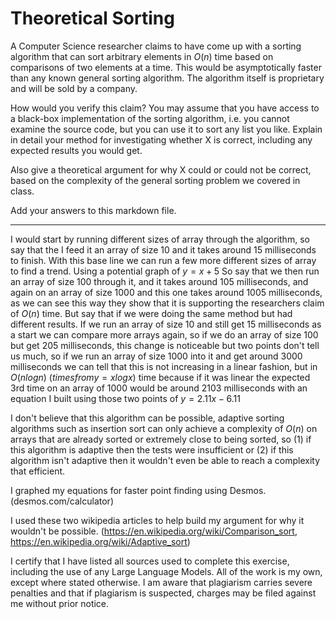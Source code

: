 # Theoretical Sorting

A Computer Science researcher claims to have come up with a sorting algorithm
that can sort arbitrary elements in $O(n)$ time based on comparisons of two
elements at a time. This would be asymptotically faster than any known general
sorting algorithm. The algorithm itself is proprietary and will be sold by a
company.

How would you verify this claim? You may assume that you have access to a
black-box implementation of the sorting algorithm, i.e. you cannot examine the
source code, but you can use it to sort any list you like. Explain in detail
your method for investigating whether X is correct, including any expected
results you would get.

Also give a theoretical argument for why X could or could not be correct, based
on the complexity of the general sorting problem we covered in class.

Add your answers to this markdown file.

------------------------------------------------------------------------------

I would start by running different sizes of array through the algorithm, so say that the I feed it an array of size 10 and it takes around 15 milliseconds to finish.  With this base line we can run a few more different sizes of array to find a trend.  Using a potential graph of $y=x+5$ So say that we then run an array of size 100 through it, and it takes around 105 milliseconds, and again on an array of size 1000 and this one takes around 1005 milliseconds, as we can see this way they show that it is supporting the researchers claim of $O(n)$ time.  But say that if we were doing the same method but had different results.  If we run an array of size 10 and still get 15 milliseconds as a start we can compare more arrays again, so if we do an array of size 100 but get 205 milliseconds, this change is noticeable but two points don't tell us much, so if we run an array of size 1000 into it and get around 3000 milliseconds we can tell that this is not increasing in a linear fashion, but in $O(nlogn)$ $(times from y=xlogx)$ time because if it was linear the expected 3rd time on an array of 1000 would be around 2103 milliseconds with an equation I built using those two points of $y=2.11x-6.11$

 I don't believe that this algorithm can be possible, adaptive sorting algorithms such as insertion sort can only achieve a complexity of $O(n)$ on arrays that are already sorted or extremely close to being sorted, so (1) if this algorithm is adaptive then the tests were insufficient or (2) if this algorithm isn't adaptive then it wouldn't even be able to reach a complexity that efficient.

I graphed my equations for faster point finding using Desmos. (desmos.com/calculator)

I used these two wikipedia articles to help build my argument for why it wouldn't be possible.  (https://en.wikipedia.org/wiki/Comparison_sort, https://en.wikipedia.org/wiki/Adaptive_sort)

I certify that I have listed all sources used to complete this exercise, including the use of any Large Language Models. All of the work is my own, except where stated otherwise. I am aware that plagiarism carries severe penalties and that if plagiarism is suspected, charges may be filed against me without prior notice.

